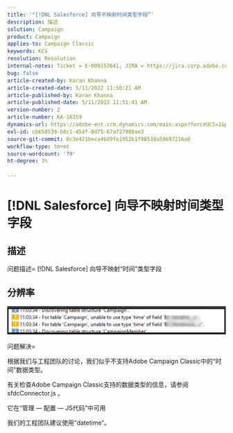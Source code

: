 ```yaml
---
title: '"[!DNL Salesforce] 向导不映射时间类型字段”'
description: 描述
solution: Campaign
product: Campaign
applies-to: Campaign Classic
keywords: KCS
resolution: Resolution
internal-notes: Ticket = E-000153641, JIRA = https://jira.corp.adobe.com/browse/NEO-27340
bug: false
article-created-by: Karan Khanna
article-created-date: 5/11/2022 11:50:21 AM
article-published-by: Karan Khanna
article-published-date: 5/11/2022 11:51:41 AM
version-number: 2
article-number: KA-16359
dynamics-url: https://adobe-ent.crm.dynamics.com/main.aspx?forceUCI=1&pagetype=entityrecord&etn=knowledgearticle&id=ac68d686-20d1-ec11-a7b5-00224809c556
exl-id: cb658539-b8c1-454f-8d75-67a727980ae3
source-git-commit: 0c3e421beca46d9fe1952b1f98538a50697216a0
workflow-type: tm+mt
source-wordcount: '79'
ht-degree: 3%

---
```


# [!DNL Salesforce] 向导不映射时间类型字段

## 描述


问题描述= [!DNL Salesforce] 向导不映射“时间”类型字段


## 分辨率




![](assets/29c6e2ab-20d1-ec11-a7b5-00224809c556.png)



问题解决=

根据我们与工程团队的讨论，我们似乎不支持Adobe Campaign Classic中的“时间”数据类型。

有关检查Adobe Campaign Classic支持的数据类型的信息，请参阅sfdcConnector.js 。

它在“管理 — 配置 — JS代码”中可用

我们的工程团队建议使用“datetime”。
